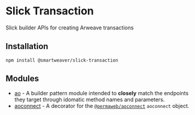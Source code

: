 # Slick Transaction

Slick builder APIs for creating Arweave transactions

## Installation

```text
npm install @smartweaver/slick-transaction
```

## Modules

- [ao](./docs/modules/ao.md) - A builder pattern module intended to __closely__ match the endpoints they target through idomatic method names and parameters.
- [aoconnect](./docs/modules/aoconnect.md) - A decorator for the [`@permaweb/aoconnect`](https://www.npmjs.com/package/@permaweb/aoconnect) `aoconnect` object.

